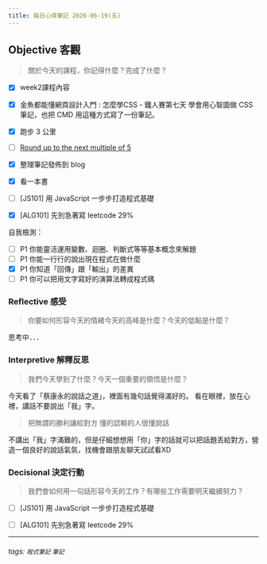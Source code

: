 ```yaml
---
title: 每日心得筆記 2020-06-19(五)
---
```


## **Objective 客觀**
>關於今天的課程，你記得什麼？完成了什麼？

- [x] week2課程內容
- [x] 金魚都能懂網頁設計入門 : 怎麼學CSS - 鐵人賽第七天
    學會用心智圖做 CSS 筆記，也把 CMD 用這種方式寫了一份筆記。
- [x] 跑步 3 公里
- [ ] [Round up to the next multiple of 5](https://www.codewars.com/kata/55d1d6d5955ec6365400006d/train/javascript)
- [x] 整理筆記發佈到 blog
- [x] 看一本書
- [ ] [JS101] 用 JavaScript 一步步打造程式基礎
- [x] [ALG101] 先別急著寫 leetcode 29%


自我檢測：
- [ ]  P1 你能靈活運用變數、迴圈、判斷式等等基本概念來解題
- [ ] P1 你能一行行的說出現在程式在做什麼
- [x]  P1 你知道「回傳」跟「輸出」的差異
- [ ]  P1 你可以把用文字寫好的演算法轉成程式碼
### **Reflective 感受**
>你要如何形容今天的情緒今天的高峰是什麼？今天的低點是什麼？

思考中．．．

### **Interpretive 解釋反思**
>我們今天學到了什麼？今天一個重要的領悟是什麼？

今天看了「蔡康永的說話之道」，裡面有幾句話覺得滿好的。
看在眼裡，放在心裡，講話不要說出「我」字。
>把無謂的勝利讓給對方
>懂的認輸的人很懂說話

不講出「我」字滿難的，但是仔細想想用「你」字的話就可以把話題丟給對方，營造一個良好的說話氣氛，找機會跟朋友聊天試試看XD


### **Decisional 決定行動**
>我們會如何用一句話形容今天的工作？有哪些工作需要明天繼續努力？

- [ ] [JS101] 用 JavaScript 一步步打造程式基礎
- [ ] [ALG101] 先別急著寫 leetcode 29%



---

###### tags: `程式筆記` `筆記`
